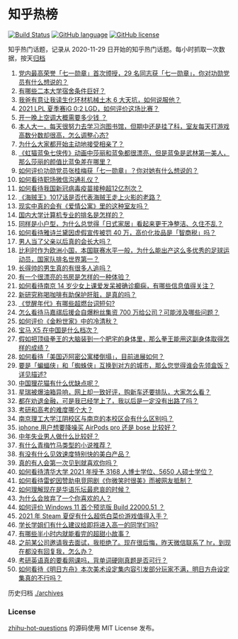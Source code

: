 # 知乎热榜
[![Build Status](https://github.com/ToWeLong/zhihu-hot-questions/workflows/CI/badge.svg)](https://github.com/ToWeLong/zhihu-hot-questions/actions)
[![GitHub language](https://img.shields.io/badge/language-golang-orange.svg)](https://golang.org/)
[![GitHub license](https://img.shields.io/github/license/ToWeLong/zhihu-hot-questions)](https://github.com/ToWeLong/zhihu-hot-questions/blob/main/LICENSE)

知乎热门话题，记录从 2020-11-29 日开始的知乎热门话题。每小时抓取一次数据，按天[归档](./archives)

<!-- BEGIN -->

1. [党内最高荣誉「七一勋章」首次颁授，29 名同志获「七一勋章」，你对功勋党员有什么想说的？](https://www.zhihu.com/question/468683456)
1. [有哪些二本大学宿舍条件巨好？](https://www.zhihu.com/question/374028292)
1. [我爸有意让我读生化环材机械土木 6 大天坑，如何说服他？](https://www.zhihu.com/question/468659467)
1. [2021 LPL 夏季赛iG 0:2 LGD，如何评价这场比赛？](https://www.zhihu.com/question/468845366)
1. [开一晚上空调大概需要多少钱 ？](https://www.zhihu.com/question/30844890)
1. [本人大一，每天很努力去学习泡图书馆，但期中还是挂了科，室友每天打游戏高数分数却很高，怎么调整心态?](https://www.zhihu.com/question/355894234)
1. [为什么大家都开始主动地接受相亲了？](https://www.zhihu.com/question/455245266)
1. [《虹猫蓝兔七侠传》动画中莎丽和蓝兔都很漂亮，但是蓝兔是武林第一美人，那么莎丽的颜值比蓝兔差在哪里？](https://www.zhihu.com/question/457762212)
1. [如何评价功勋党员张桂梅获「七一勋章」？你对她有什么想说的？](https://www.zhihu.com/question/468714113)
1. [如何看待职场微信沟通礼仪？](https://www.zhihu.com/question/467777965)
1. [如何看待我国新冠病毒疫苗接种超12亿剂次？](https://www.zhihu.com/question/468800069)
1. [《海贼王》1017话是否代表海贼王走上火影的老路？](https://www.zhihu.com/question/468180174)
1. [现实中真的会有《爱情公寓》里的这种室友吗？](https://www.zhihu.com/question/465045658)
1. [国内大学计算机专业的排名是怎样的？](https://www.zhihu.com/question/19825429)
1. [同样是小户型，为什么总觉得「日式家居」看起来更干净整洁、久住不乱？](https://www.zhihu.com/question/456011068)
1. [如何看待雅诗兰黛因虚假宣传被罚 40 万，高价化妆品是「智商税」吗？](https://www.zhihu.com/question/468588693)
1. [男人当了父亲以后真的会长大吗？](https://www.zhihu.com/question/440051636)
1. [比利时作为欧洲小国，本国联赛水平一般，为什么能出产这么多优秀的足球运动员，国家队排名世界第一？](https://www.zhihu.com/question/466590026)
1. [长得帅的男生真的有很多人追吗？](https://www.zhihu.com/question/466307046)
1. [有一个很漂亮的书房是怎样的一种体验？](https://www.zhihu.com/question/37664691)
1. [如何看待南京 14 岁少女上课爱发呆被确诊癫痫，有哪些信息值得关注？](https://www.zhihu.com/question/468699123)
1. [新研究称喝咖啡有助保护肝脏，是真的吗？](https://www.zhihu.com/question/468425699)
1. [《觉醒年代》有哪些超燃台词短句?](https://www.zhihu.com/question/463340352)
1. [怎么看待马嘉祺后援会自爆粉丝集资 700 万给公司？可能涉及哪些问题？](https://www.zhihu.com/question/468354788)
1. [如何评价《金粉世家》中的冷清秋？](https://www.zhihu.com/question/30038693)
1. [宝马 X5 在中国是什么档次？](https://www.zhihu.com/question/458266368)
1. [假如把顶级拳王的大脑装到一个肥宅的身体里，那么拳王能用这副身体取得怎样的成绩？](https://www.zhihu.com/question/464880108)
1. [如何看待「美国迈阿密公寓楼倒塌」，目前进展如何？](https://www.zhihu.com/question/467307206)
1. [要是「蝙蝠侠」和「蜘蛛侠」互换到对方的城市，那么您觉得谁会先领盒饭？详见描述?](https://www.zhihu.com/question/462783033)
1. [中国狸花猫有什么优缺点呢？](https://www.zhihu.com/question/49379992)
1. [星瑞被爆油箱异响，网上却一致好评，购新车还要排队，大家怎么看？](https://www.zhihu.com/question/468572924)
1. [都在劝退金融，可是我已经学上了，我以后是一定没有出路了吗？](https://www.zhihu.com/question/446100938)
1. [考研和高考的难度哪个大？](https://www.zhihu.com/question/267738677)
1. [南京理工大学江阴校区与南京的本校区会有什么区别吗？](https://www.zhihu.com/question/368151829)
1. [iphone 用户想要降噪买 AirPods pro 还是 bose 比较好？](https://www.zhihu.com/question/448041273)
1. [中年失业男人做什么比较好？](https://www.zhihu.com/question/466372244)
1. [有什么青梅竹马类型的小说推荐？](https://www.zhihu.com/question/266632758)
1. [有没有什么见效速度特别快的美白产品？](https://www.zhihu.com/question/467016005)
1. [真的有人会第一次见到就喜欢你吗？](https://www.zhihu.com/question/466085183)
1. [如何看待清华大学 2021 年授予 3168 人博士学位、5650 人硕士学位？](https://www.zhihu.com/question/468084761)
1. [如何看待雷蛇因赞助电竞网剧《你微笑时很美》而被网友抵制？](https://www.zhihu.com/question/468432056)
1. [如何理解现在是华语乐坛最悲哀的时候？](https://www.zhihu.com/question/358590192)
1. [为什么会放弃了一个你喜欢的人？](https://www.zhihu.com/question/466910224)
1. [如何评价 Windows 11 首个预览版 Build 22000.51 ？](https://www.zhihu.com/question/468659107)
1. [2021 年 Steam 夏促有什么超低白菜价游戏值得入手？](https://www.zhihu.com/question/467846705)
1. [学长学姐们有什么建议给即将进入高一的同学们吗?](https://www.zhihu.com/question/281737071)
1. [有哪些半小时内就能看完的超甜小故事？](https://www.zhihu.com/question/443425789)
1. [之前某公司邀请我去面试，我拒绝了。现在很后悔，昨天微信联系了 hr，到现在都没有回复我，怎么办？](https://www.zhihu.com/question/458631006)
1. [考研英语真的要看网课吗，背单词硬刚真题是否可行？](https://www.zhihu.com/question/376186399)
1. [如何看待《明日方舟》本次美术设定集内容引发部分玩家不满，明日方舟设定集真的不行吗？](https://www.zhihu.com/question/468245713)

<!-- END -->

历史归档 [./archives](./archives)


### License
[zhihu-hot-questions](https://github.com/towelong/zhihu-hot-questions) 的源码使用 MIT License 发布。